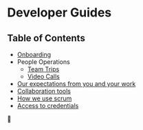 # Developer Guides

## Table of Contents

- [Onboarding](onboarding/README.md)
- People Operations
  - [Team Trips](/guides/people_operations/team-trips.md)
  - [Video Calls](/guides/people_operations/video_call.md)
- [Our expectations from you and your work](expectations.md)
- [Collaboration tools](collaboration-tools.md)
- [How we use scrum](scrum/README.md)
- [Access to credentials](credentials.md)

🦄
